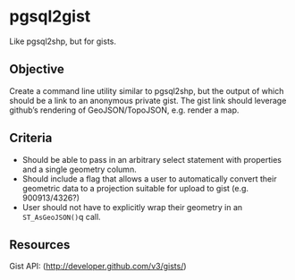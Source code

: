 pgsql2gist
==========

Like pgsql2shp, but for gists.

## Objective

Create a command line utility similar to pgsql2shp, but the output of which should be a link to an anonymous private gist. The gist link should leverage github’s rendering of GeoJSON/TopoJSON, e.g. render a map.

## Criteria

- Should be able to pass in an arbitrary select statement with properties and a single geometry column.
- Should include a flag that allows a user to automatically convert their geometric data to a projection suitable for upload to gist (e.g. 900913/4326?)
- User should not have to explicitly wrap their geometry in an `ST_AsGeoJSON()`q call.

## Resources

Gist API: (http://developer.github.com/v3/gists/)
